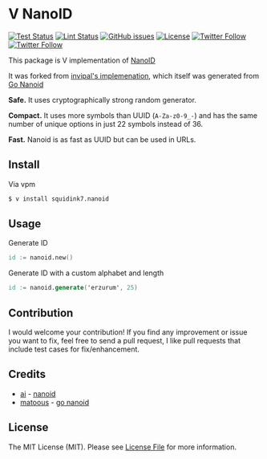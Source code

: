 # V NanoID

[![Test Status](https://img.shields.io/badge/Tests-passed-brightgreen?style=flat-square&logo=github)](https://github.com/invipal/nanoid/actions/)
[![Lint Status](https://img.shields.io/badge/Lint-passed-brightgreen?style=flat-square&logo=github)](https://github.com/invipal/nanoid/actions/)
[![GitHub issues](https://img.shields.io/github/issues/invipal/nanoid?style=flat-square&cacheSeconds=3600)](https://github.com/invipal/nanoid/issues)
[![License](https://img.shields.io/github/license/invipal/nanoid?style=flat-square&cacheSeconds=3600)](LICENSE.md)
[![Twitter Follow](https://img.shields.io/twitter/follow/invipal?style=flat-square&logo=twitter)](https://twitter.com/invipal)
[![Twitter Follow](https://img.shields.io/twitter/follow/oguzhankurnuc?style=flat-square&logo=twitter)](https://twitter.com/oguzhankurnuc)

This package is V implementation of [NanoID](https://github.com/ai/nanoid)

It was forked from [invipal's implemenation](https://github.com/invipal/nanoid), which itself was generated from [Go Nanoid](https://github.com/matoous/go-nanoid)

**Safe.** It uses cryptographically strong random generator.

**Compact.** It uses more symbols than UUID (`A-Za-z0-9_-`)
and has the same number of unique options in just 22 symbols instead of 36.

**Fast.** Nanoid is as fast as UUID but can be used in URLs.

## Install

Via vpm

```bash
$ v install squidink7.nanoid
```

## Usage

Generate ID

```v
id := nanoid.new()
```

Generate ID with a custom alphabet and length

```v
id := nanoid.generate('erzurum', 25)
```

## Contribution

I would welcome your contribution! If you find any improvement or issue you want to fix, feel free to send a pull request, I like pull requests that include test cases for fix/enhancement.

## Credits

- [ai](https://github.com/ai) - [nanoid](https://github.com/ai/nanoid)
- [matoous](https://github.com/matoous) - [go nanoid](https://github.com/matoous/go-nanoid)

## License

The MIT License (MIT). Please see [License File](LICENSE.md) for more information.
